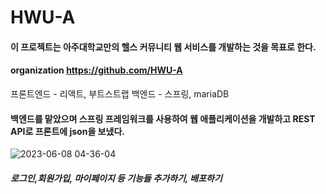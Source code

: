 # HWU-A

#### 이 프로젝트는 아주대학교만의 헬스 커뮤니티 웹 서비스를 개발하는 것을 목표로 한다.  
#### organization https://github.com/HWU-A
프론트엔드 - 리액트, 부트스트랩
백엔드 - 스프링, mariaDB
   
   
   
#### 백엔드를 맡았으며 스프링 프레임워크를 사용하여 웹 애플리케이션을 개발하고 REST API로 프론트에 json을 보냈다. 
![2023-06-08 04-36-04](https://github.com/BaxDailyGit/HWU-A/assets/99312529/84480e10-2a3e-4366-9993-5dac1be95291)

#####  로그인,회원가입, 마이페이지 등 기능들 추가하기, 배포하기
